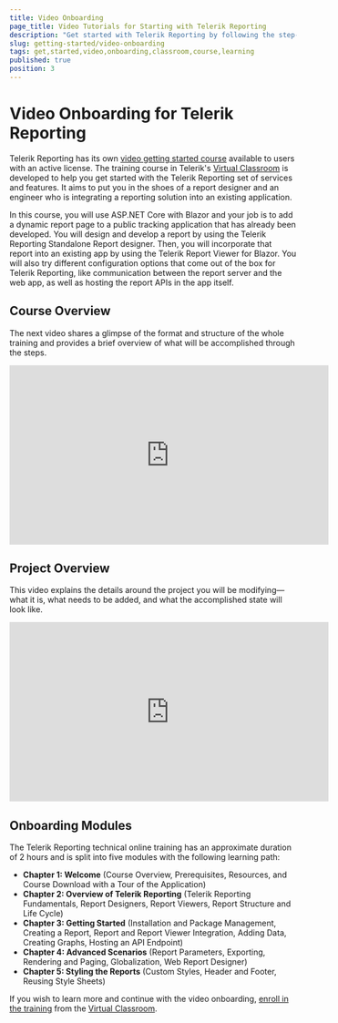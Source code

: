 ```yaml
---
title: Video Onboarding
page_title: Video Tutorials for Starting with Telerik Reporting
description: "Get started with Telerik Reporting by following the step-by-step video tutorials that walk you through different stages or report creation and integration and help you develop a real-life project."
slug: getting-started/video-onboarding
tags: get,started,video,onboarding,classroom,course,learning
published: true
position: 3
---
```


# Video Onboarding for Telerik Reporting

Telerik Reporting has its own [video getting started course](https://learn.telerik.com/learn/course/external/view/elearning/38/telerik-reporting) available to users with an active license. The training course in Telerik's [Virtual Classroom](https://learn.telerik.com/learn) is developed to help you get started with the Telerik Reporting set of services and features. It aims to put you in the shoes of a report designer and an engineer who is integrating a reporting solution into an existing application.

In this course, you will use ASP.NET Core with Blazor and your job is to add a dynamic report page to a public tracking application that has already been developed. You will design and develop a report by using the Telerik Reporting Standalone Report designer. Then, you will incorporate that report into an existing app by using the Telerik Report Viewer for Blazor. You will also try different configuration options that come out of the box for Telerik Reporting, like communication between the report server and the web app, as well as hosting the report APIs in the app itself.

## Course Overview

The next video shares a glimpse of the format and structure of the whole training and provides a brief overview of what will be accomplished through the steps.
<iframe width="560" height="315" src="https://www.youtube.com/embed/3hrlUfmTzSI" title="Telerik Reporting - Overview of the Onboarding Course" frameborder="0" allow="accelerometer; autoplay; clipboard-write; encrypted-media; gyroscope; picture-in-picture" allowfullscreen></iframe>

## Project Overview

This video explains the details around the project you will be modifying&mdash;what it is, what needs to be added, and what the accomplished state will look like.
<iframe width="560" height="315" src="https://www.youtube.com/embed/G60E03Cs5I8" title="Telerik Reporting - Project Overview" frameborder="0" allow="accelerometer; autoplay; clipboard-write; encrypted-media; gyroscope; picture-in-picture" allowfullscreen></iframe>

## Onboarding Modules

The Telerik Reporting technical online training has an approximate duration of 2 hours and is split into five modules with the following learning path:

* **Chapter 1: Welcome** (Course Overview, Prerequisites, Resources, and Course Download with a Tour of the Application)
* **Chapter 2: Overview of Telerik Reporting** (Telerik Reporting Fundamentals, Report Designers, Report Viewers, Report Structure and Life Cycle)
* **Chapter 3: Getting Started** (Installation and Package Management, Creating a Report, Report and Report Viewer Integration, Adding Data, Creating Graphs, Hosting an API Endpoint)
* **Chapter 4: Advanced Scenarios** (Report Parameters, Exporting, Rendering and Paging, Globalization, Web Report Designer)
* **Chapter 5: Styling the Reports** (Custom Styles, Header and Footer, Reusing Style Sheets)

If you wish to learn more and continue with the video onboarding, [enroll in the training](https://learn.telerik.com/learn/course/external/view/elearning/38/telerik-reporting) from the [Virtual Classroom](https://learn.telerik.com/learn).
